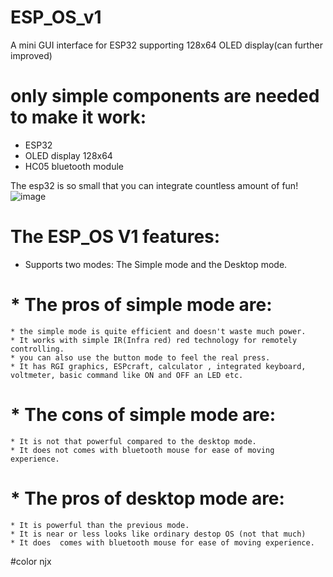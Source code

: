 # ESP_OS_v1
A mini GUI interface for ESP32 supporting 128x64 OLED display(can further improved)

# only simple components are needed to make it work: 
* ESP32
* OLED display 128x64
* HC05 bluetooth module

The esp32 is so small that you can integrate countless amount of fun!
![image](https://user-images.githubusercontent.com/75715998/116811626-f0828980-ab67-11eb-996d-59545eb303b3.png)

# The ESP_OS V1 features:
* Supports two modes:
  The Simple mode and
  the Desktop mode.
 # * The pros of simple mode are:
    * the simple mode is quite efficient and doesn't waste much power.
    * It works with simple IR(Infra red) red technology for remotely controlling.
    * you can also use the button mode to feel the real press.
    * It has RGI graphics, ESPcraft, calculator , integrated keyboard, voltmeter, basic command like ON and OFF an LED etc.
  
 # * The cons of simple mode are:
    * It is not that powerful compared to the desktop mode.
    * It does not comes with bluetooth mouse for ease of moving experience.

 # * The pros of desktop mode are:
    * It is powerful than the previous mode.
    * It is near or less looks like ordinary destop OS (not that much) 
    * It does  comes with bluetooth mouse for ease of moving experience.
   
   
 #color njx

